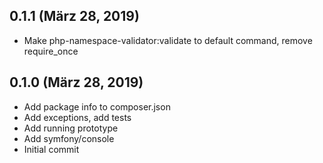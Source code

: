 ## 0.1.1 (März 28, 2019)
  - Make php-namespace-validator:validate to default command, remove require_once

## 0.1.0 (März 28, 2019)
  - Add package info to composer.json
  - Add exceptions, add tests
  - Add running prototype
  - Add symfony/console
  - Initial commit

